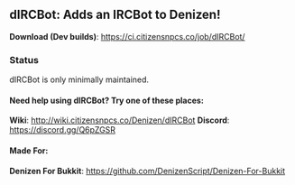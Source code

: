 dIRCBot: Adds an IRCBot to Denizen!
-----------------------------------

**Download (Dev builds)**: https://ci.citizensnpcs.co/job/dIRCBot/

### Status

dIRCBot is only minimally maintained.

#### Need help using dIRCBot? Try one of these places:

**Wiki**: http://wiki.citizensnpcs.co/Denizen/dIRCBot
**Discord**: https://discord.gg/Q6pZGSR

#### Made For:

**Denizen For Bukkit**: https://github.com/DenizenScript/Denizen-For-Bukkit
